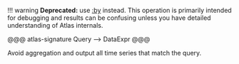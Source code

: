 !!! warning
    **Deprecated:** use [:by](by.md) instead. This operation is primarily intended for
    debugging and results can be confusing unless you have detailed understanding of Atlas
    internals.

@@@ atlas-signature
Query
-->
DataExpr
@@@

Avoid aggregation and output all time series that match the query.
